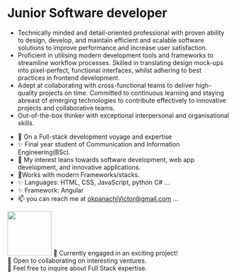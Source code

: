 # Junior Software developer
+ Technically minded and detail-oriented professional with proven ability to design, develop, and maintain efficient and scalable software solutions to improve performance and increase user satisfaction.</br>
+ Proficient in utilising modern development tools and frameworks to streamline workflow processes. Skilled in translating design mock-ups into pixel-perfect, functional interfaces, whilst adhering to best practices in frontend development.</br>
+  Adept at collaborating with cross-functional teams to deliver high-quality projects on time. Committed to continuous learning and staying abreast of emerging technologies to contribute effectively to innovative projects and collaborative teams.</br> 
+  Out-of-the-box thinker with exceptional interpersonal and organisational skills.


- 👋 On a Full-stack development voyage and expertise
- ✨ Final year student of Communication and Information Engineering(BSc). 
- 👀 My interest leans towards software development, web app development, and innovative applications.
- 🌱Works with modern Frameworks/stacks.
- ✨ Languages:  HTML, CSS, JavaScript, python C# ...
- ✨ Framework: Angular
- 📫 you can reach me at okpanachiVictor@gmail.com ...

<!---
Fibechola24/Fibechola24 is a ✨ special ✨ repository because its `README.md` (this file) appears on your GitHub profile.
You can click the Preview link to take a look at your changes.
--->

<img src="https://cdn-icons-png.flaticon.com/512/5360/5360770.png" width="100" height="100">
🔭 Currently engaged in an exciting project!
<br>👯 Open to collaborating on interesting ventures.
<br>💬 Feel free to inquire about Full Stack expertise. 



